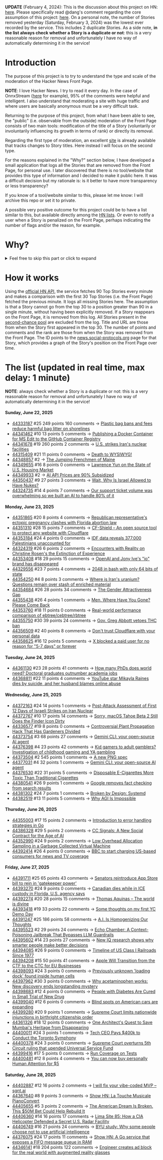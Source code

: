 **UPDATE** (February 4, 2024): This is the discussion about this project on HN: [here](https://news.ycombinator.com/item?id=39230513). Please specifically read @dang's comment regarding the core assumption of this project: [here](https://news.ycombinator.com/item?id=39231537). On a personal note, the number of Stories removed yesterday (Saturday, February 3, 2024) was the lowest ever recorded by the service. This includes 2 duplicate Stories. As a side note, **in the list always check whether a Story is a duplicate or not**: this is a very reasonable reason for removal and unfortunately I have no way of automatically determining it in the service!

# Introduction

The purpose of this project is to try to understand the type and scale of the moderation of the Hacker News Front Page.

**NOTE**: I love Hacker News. I try to read it every day. In the case of OnnxStream ([here](https://news.ycombinator.com/item?id=37752632) for example), 95% of the comments were helpful and intelligent. I also understand that moderating a site with huge traffic and where users are basically anonymous must be a very difficult task.

Returning to the purpose of this project, from what I have been able to see, the "public" (i.e. observable from the outside) moderation of the Front Page consists of two main tools: modification of the title of a Story (voluntarily or involuntarily influencing its growth in terms of rank) or directly its removal.

Regarding the first type of moderation, an excellent [site](https://hackernewstitles.netlify.app/) is already available that tracks changes to Story titles. Here instead I will focus on the second type.

For the reasons explained in the "Why?" section below, I have developed a small application that logs all the Stories that are removed from the Front Page, for personal use. I later discovered that there is no tool/website that provides this type of information and I decided to make it public here. It was a difficult decision but my rationale is: is it better to have more transparency or less transparency?

If you know of a tool/website similar to this, please let me know: I will archive this repo or set it to private.

A possible very positive outcome for this project could be to have a list similar to this, but available directly among the [HN lists](https://news.ycombinator.com/lists). Or even to notify a user when a Story is penalized on the Front Page, perhaps indicating the number of flags and/or the reason, for example.

# Why?

<details>
<summary>Feel free to skip this part or click to expand</summary>

A friend of mine posted two Stories on Hacker News related to OnnxStream (31 days apart), the first related to SDXL Turbo support and the second related to TinyLlama and Mistral 7B support.

In the case of the [first](https://news.ycombinator.com/item?id=38646969), the Story was among the first on the Front Page, until its title was changed from "Stable Diffusion Turbo on a Raspberry Pi Zero 2 generates an image in 29 minutes" to "OnnxStream: Stable Diffusion XL 1.0 Base on a Raspberry Pi Zero 2". This effectively "killed" the Story. One user pointed out that the new title didn't reflect the spirit of the Story (thanks @practice9).

In the case of the [second](https://news.ycombinator.com/item?id=38991145), the Story was in third place on the Front Page, less than an hour after the submission. In this case it was simply removed from the Front Page.

Having discovered this, perplexed, I sent an email to the moderator. @dang, who was very kind and quick in his response, explained to me that the Story had been flagged by users even without being explicitly [flagged], and that he could therefore only hypothesize the causes of the flag. His hypothesis was that (some?) users might be fed up with news related to LLMs.

While I have no reason to doubt Daniel's good faith, it's hard to believe that HN users would be tired of LLM-related news.

So I decided to develop a small console application to determine the frequency of this phenomenon (actually I was also motivated by the prospect of writing some C# code, after more than 2 years of complete abstinence). I subsequently discovered that there were no tools/websites that monitored this specific phenomenon and I therefore decided to make it public here.

</details>

# How it works

Using the [official HN API](https://github.com/HackerNews/API), the service fetches 90 Top Stories every minute and makes a comparison with the first 30 Top Stories (i.e. the Front Page) fetched the previous minute. It logs all missing Stories here. The assumption is that a Story cannot go from the top 30 to a position greater than 90 in a single minute, without having been explicitly removed. If a Story reappears on the Front Page, it is removed from this log. All Stories present in the [second-chance pool](https://news.ycombinator.com/pool) are excluded from the log. Title and URL are those from when the Story first appeared in the top 30. The number of points and comments and the rank are those from when the Story was removed from the Front Page. The ID points to the [news.social-protocols.org](https://news.social-protocols.org) page for that Story, which provides a graph of the Story's position on the Front Page over time.

# The list (updated in real time, max delay: 1 minute)

**NOTE**: always check whether a Story is a duplicate or not: this is a very reasonable reason for removal and unfortunately I have no way of automatically determining it in the service!

#### **Sunday, June 22, 2025**
<!-- HN:44333187:start -->
* [44333187](https://news.social-protocols.org/stats?id=44333187) #25 249 points 160 comments -> [Plastic bag bans and fees reduce harmful bag litter on shorelines](https://www.science.org/doi/10.1126/science.adp9274)<!-- HN:44333187:end --><!-- HN:44341462:start -->
* [44341462](https://news.social-protocols.org/stats?id=44341462) #10 13 points 5 comments -> [Publishing a Docker Container for MS Edit to the GitHub Container Registry](https://til.simonwillison.net/github/container-registry)<!-- HN:44341462:end --><!-- HN:44341678:start -->
* [44341678](https://news.social-protocols.org/stats?id=44341678) #19 260 points 2 comments -> [U.S. strikes Iran's nuclear facilities](https://www.axios.com/2025/06/21/us-strike-iran-nuclear-israel-trump)<!-- HN:44341678:end --><!-- HN:44315409:start -->
* [44315409](https://news.social-protocols.org/stats?id=44315409) #21 11 points 0 comments -> [Death to WYSIWYG!](https://ratfactor.com/htmlwarden/death-to-wysiwyg)<!-- HN:44315409:end --><!-- HN:44348857:start -->
* [44348857](https://news.social-protocols.org/stats?id=44348857) #2 -> [The Jumping Frenchmen of Maine](https://www.amusingplanet.com/2025/06/the-jumping-frenchmen-of-maine.html)<!-- HN:44348857:end --><!-- HN:44349655:start -->
* [44349655](https://news.social-protocols.org/stats?id=44349655) #16 8 points 0 comments -> [Lawrence Yun on the State of U.S. Housing Market](https://www.c-span.org/program/washington-journal/lawrence-yun-on-the-state-of-us-housing-market/661482)<!-- HN:44349655:end --><!-- HN:44349933:start -->
* [44349933](https://news.social-protocols.org/stats?id=44349933) #2 -> [AI API Prices are 90% Subsidized](https://tinyml.substack.com/p/the-unsustainable-economics-of-llm)<!-- HN:44349933:end --><!-- HN:44350437:start -->
* [44350437](https://news.social-protocols.org/stats?id=44350437) #9 27 points 3 comments -> [Wait, Why Is Israel Allowed to Have Nukes?](https://www.currentaffairs.org/news/wait-why-is-israel-allowed-to-have-nukes)<!-- HN:44350437:end --><!-- HN:44324735:start -->
* [44324735](https://news.social-protocols.org/stats?id=44324735) #14 4 points 7 comments -> [Our support ticket volume was overwhelming,so we built an AI to handle 80% of it](https://www.kasp.chat/)<!-- HN:44324735:end -->
#### **Monday, June 23, 2025**
<!-- HN:44351865:start -->
* [44351865](https://news.social-protocols.org/stats?id=44351865) #20 8 points 4 comments -> [Republican representative's ectopic pregnancy clashes with Florida abortion law](https://www.theguardian.com/us-news/2025/jun/22/kat-cammack-republican-florida-abortion-law-ectopic-pregnancy)<!-- HN:44351865:end --><!-- HN:44351310:start -->
* [44351310](https://news.social-protocols.org/stats?id=44351310) #28 15 points 7 comments -> [CF-Shield – An open source tool to protect any website with Cloudflare](https://github.com/Sakura-sx/cf-shield)<!-- HN:44351310:end --><!-- HN:44353184:start -->
* [44353184](https://news.social-protocols.org/stats?id=44353184) #24 4 points 0 comments -> [IDF data reveals 377,000 Palestinians unaccounted for](https://medium.com/@m4xim1l1an/the-grim-arithmetic-idf-data-reveals-377-000-palestinians-unaccounted-for-59f747490e61)<!-- HN:44353184:end --><!-- HN:44324319:start -->
* [44324319](https://news.social-protocols.org/stats?id=44324319) #26 6 points 2 comments -> [Encounters with Reality on Christine Rosen's the Extinction of Experience](https://thepointmag.com/criticism/encounters-with-reality/)<!-- HN:44324319:end --><!-- HN:44353408:start -->
* [44353408](https://news.social-protocols.org/stats?id=44353408) #18 29 points 15 comments -> [OpenAI and Jony Ive's "io" brand has disappeared](https://www.theverge.com/news/690858/jony-ive-openai-sam-altman-ai-hardware)<!-- HN:44353408:end --><!-- HN:44329556:start -->
* [44329556](https://news.social-protocols.org/stats?id=44329556) #23 7 points 4 comments -> [2048 in bash with only 64 bits of state](https://github.com/izabera/bitwise-challenge-2048)<!-- HN:44329556:end --><!-- HN:44354250:start -->
* [44354250](https://news.social-protocols.org/stats?id=44354250) #4 8 points 3 comments -> [Where is Iran's uranium? Questions remain over stash of enriched material](https://www.ft.com/content/12a864cc-eeb8-4725-aed8-5ddff9ac588e)<!-- HN:44354250:end --><!-- HN:44354684:start -->
* [44354684](https://news.social-protocols.org/stats?id=44354684) #26 28 points 34 comments -> [The Gender Attractiveness Gap](https://www.biorxiv.org/content/10.1101/2025.05.21.655261v1)<!-- HN:44354684:end --><!-- HN:44355438:start -->
* [44355438](https://news.social-protocols.org/stats?id=44355438) #26 4 points 1 comments -> [Men, Where Have You Gone? Please Come Back](https://www.nytimes.com/2025/06/20/style/modern-love-men-where-have-you-gone-please-come-back.html)<!-- HN:44355438:end --><!-- HN:44353760:start -->
* [44353760](https://news.social-protocols.org/stats?id=44353760) #18 11 points 0 comments -> [Real-world performance comparison of ebtree/cebtree/rbtree](http://wtarreau.blogspot.com/2025/06/real-world-performance-comparison-of.html)<!-- HN:44353760:end --><!-- HN:44355750:start -->
* [44355750](https://news.social-protocols.org/stats?id=44355750) #30 39 points 24 comments -> [Gov. Greg Abbott vetoes THC ban](https://www.texastribune.org/2025/06/22/texas-thc-ban-bill-greg-abbott-veto-senate-bill-3/)<!-- HN:44355750:end --><!-- HN:44356509:start -->
* [44356509](https://news.social-protocols.org/stats?id=44356509) #2 40 points 8 comments -> [Don't trust Cloudflare with your personal data](https://shkspr.mobi/blog/2020/09/dont-trust-cloudflare-with-your-personal-data/)<!-- HN:44356509:end --><!-- HN:44358625:start -->
* [44358625](https://news.social-protocols.org/stats?id=44358625) #16 12 points 5 comments -> [X blocked a paid user for no reason for "5-7 days" or forever](https://substack.com/home/post/p-166662797)<!-- HN:44358625:end -->
#### **Tuesday, June 24, 2025**
<!-- HN:44361130:start -->
* [44361130](https://news.social-protocols.org/stats?id=44361130) #23 28 points 41 comments -> [How many PhDs does world need? Doctoral graduates outnumber academia jobs](https://www.nature.com/articles/d41586-025-01855-w)<!-- HN:44361130:end --><!-- HN:44368811:start -->
* [44368811](https://news.social-protocols.org/stats?id=44368811) #22 11 points 4 comments -> [YouTube star Mikayla Raines dies by suicide, and her husband blames online abuse](https://www.nbcnews.com/news/obituaries/youtube-star-mikayla-raines-dies-suicide-29-husband-blames-online-abus-rcna214720)<!-- HN:44368811:end -->
#### **Wednesday, June 25, 2025**
<!-- HN:44372163:start -->
* [44372163](https://news.social-protocols.org/stats?id=44372163) #24 14 points 1 comments -> [Post-Attack Assessment of First 12 Days of Israeli Strikes on Iran Nuclear](https://isis-online.org/isis-reports/post-attack-assessment-of-the-first-12-days-of-israeli-strikes-on-iranian-nuclear-facilities)<!-- HN:44372163:end --><!-- HN:44372767:start -->
* [44372767](https://news.social-protocols.org/stats?id=44372767) #10 17 points 14 comments -> [Sorry, macOS Tahoe Beta 2 Still Does the Finder Icon Dirty](https://512pixels.net/2025/06/finder-icon-fixed/)<!-- HN:44372767:end --><!-- HN:44336577:start -->
* [44336577](https://news.social-protocols.org/stats?id=44336577) #19 8 points 0 comments -> [Controversial Plant Propagation Hack That Has Gardeners Divided](https://www.bhg.com/what-is-proplifting-11753036)<!-- HN:44336577:end --><!-- HN:44373754:start -->
* [44373754](https://news.social-protocols.org/stats?id=44373754) #3 68 points 27 comments -> [Gemini CLI: your open-source AI agent](https://blog.google/technology/developers/introducing-gemini-cli/)<!-- HN:44373754:end --><!-- HN:44376398:start -->
* [44376398](https://news.social-protocols.org/stats?id=44376398) #4 23 points 42 comments -> [Kid gamers to adult gamblers? Investigation of childhood gaming and YA gambling](https://www.tandfonline.com/doi/full/10.1080/14459795.2025.2488867)<!-- HN:44376398:end --><!-- HN:44373504:start -->
* [44373504](https://news.social-protocols.org/stats?id=44373504) #2 545 points 1 comments -> [A new PNG spec](https://www.programmax.net/articles/png-is-back/)<!-- HN:44373504:end --><!-- HN:44377031:start -->
* [44377031](https://news.social-protocols.org/stats?id=44377031) #4 32 points 1 comments -> [Gemini CLI: your open-source AI agent](https://blog.google/technology/developers/introducing-gemini-cli-open-source-ai-agent/)<!-- HN:44377031:end --><!-- HN:44376530:start -->
* [44376530](https://news.social-protocols.org/stats?id=44376530) #22 31 points 5 comments -> [Disposable E-Cigarettes More Toxic Than Traditional Cigarettes](https://www.ucdavis.edu/news/disposable-e-cigarettes-more-toxic-traditional-cigarettes)<!-- HN:44376530:end --><!-- HN:44380541:start -->
* [44380541](https://news.social-protocols.org/stats?id=44380541) #26 9 points 1 comments -> [Google removes fact checking from search results](https://developers.google.com/search/blog/2025/06/simplifying-search-results)<!-- HN:44380541:end --><!-- HN:44381302:start -->
* [44381302](https://news.social-protocols.org/stats?id=44381302) #24 7 points 1 comments -> [Broken by Design: Systemd](https://ewontfix.com/14/)<!-- HN:44381302:end --><!-- HN:44382519:start -->
* [44382519](https://news.social-protocols.org/stats?id=44382519) #13 11 points 5 comments -> [Why AGI Is Impossible](https://claude.ai/public/artifacts/445500b7-bb6b-4bf3-be9a-0fa4ee64c790)<!-- HN:44382519:end -->
#### **Thursday, June 26, 2025**
<!-- HN:44355003:start -->
* [44355003](https://news.social-protocols.org/stats?id=44355003) #17 15 points 2 comments -> [Introduction to error handling strategies in Go](https://go-monk.beehiiv.com/p/error-handling)<!-- HN:44355003:end --><!-- HN:44386328:start -->
* [44386328](https://news.social-protocols.org/stats?id=44386328) #29 5 points 2 comments -> [CC Signals: A New Social Contract for the Age of AI](https://creativecommons.org/2025/06/25/introducing-cc-signals-a-new-social-contract-for-the-age-of-ai/)<!-- HN:44386328:end --><!-- HN:44352990:start -->
* [44352990](https://news.social-protocols.org/stats?id=44352990) #24 9 points 2 comments -> [Low Overhead Allocation Sampling in a Garbage Collected Virtual Machine](https://arxiv.org/abs/2506.16883)<!-- HN:44352990:end --><!-- HN:44392414:start -->
* [44392414](https://news.social-protocols.org/stats?id=44392414) #26 4 points 0 comments -> [BBC to start charging US-based consumers for news and TV coverage](https://www.theguardian.com/media/2025/jun/26/bbc-usa-paid-subscription-news)<!-- HN:44392414:end -->
#### **Friday, June 27, 2025**
<!-- HN:44391711:start -->
* [44391711](https://news.social-protocols.org/stats?id=44391711) #25 65 points 43 comments -> [Senators reintroduce App Store bill to rein in 'gatekeeper power'](https://9to5mac.com/2025/06/25/senators-reintroduce-app-store-bill-to-rein-in-gatekeeper-power-in-the-app-economy/)<!-- HN:44391711:end --><!-- HN:44393270:start -->
* [44393270](https://news.social-protocols.org/stats?id=44393270) #24 9 points 0 comments -> [Canadian dies while in ICE custody in Florida, U.S. agency says](https://www.cbc.ca/lite/story/1.7571876)<!-- HN:44393270:end --><!-- HN:44392274:start -->
* [44392274](https://news.social-protocols.org/stats?id=44392274) #20 28 points 15 comments -> [Thomas Aquinas – The world is divine](https://ralphammer.com/thomas-aquinas-the-world-is-divine/)<!-- HN:44392274:end --><!-- HN:44393418:start -->
* [44393418](https://news.social-protocols.org/stats?id=44393418) #19 33 points 22 comments -> [Some thoughts on my first YC Demo Day](https://billchambers.me/articles/yc-demo-day-spring-25/)<!-- HN:44393418:end --><!-- HN:44391247:start -->
* [44391247](https://news.social-protocols.org/stats?id=44391247) #25 186 points 58 comments -> [A.I. Is Homogenizing Our Thoughts](https://www.newyorker.com/culture/infinite-scroll/ai-is-homogenizing-our-thoughts)<!-- HN:44391247:end --><!-- HN:44395523:start -->
* [44395523](https://news.social-protocols.org/stats?id=44395523) #2 29 points 24 comments -> [Echo Chamber: A Context-Poisoning Jailbreak That Bypasses LLM Guardrails](https://neuraltrust.ai/blog/echo-chamber-context-poisoning-jailbreak)<!-- HN:44395523:end --><!-- HN:44395602:start -->
* [44395602](https://news.social-protocols.org/stats?id=44395602) #14 23 points 27 comments -> [New IQ research shows why smarter people make better decisions](https://phys.org/news/2025-06-iq-smarter-people-decisions.html)<!-- HN:44395602:end --><!-- HN:44394085:start -->
* [44394085](https://news.social-protocols.org/stats?id=44394085) #26 9 points 0 comments -> [Timeline of US Class I Railroads Since 1977](https://en.wikipedia.org/wiki/Timeline_of_Class_I_railroads_(1977%E2%80%93present))<!-- HN:44394085:end --><!-- HN:44394208:start -->
* [44394208](https://news.social-protocols.org/stats?id=44394208) #15 50 points 41 comments -> [Apple Will Transition from the CTF to the CTC for EU Businesses](https://developer.apple.com/news/?id=awedznci)<!-- HN:44394208:end --><!-- HN:44398093:start -->
* [44398093](https://news.social-protocols.org/stats?id=44398093) #24 3 points 0 comments -> [Previously unknown 'loading dock' found inside human cells](https://newatlas.com/biology/organelle-human-cells/)<!-- HN:44398093:end --><!-- HN:44397962:start -->
* [44397962](https://news.social-protocols.org/stats?id=44397962) #30 3 points 0 comments -> [Why acetaminophen works: New discovery ends longstanding mystery](https://medicalxpress.com/news/2025-06-acetaminophen-discovery-longstanding-mystery.html)<!-- HN:44397962:end --><!-- HN:44398683:start -->
* [44398683](https://news.social-protocols.org/stats?id=44398683) #12 4 points 0 comments -> [People with Diabetes Are Cured in Small Trial of New Drug](https://www.nytimes.com/2025/06/20/health/diabetes-cure-insulin-stem-cell.html)<!-- HN:44398683:end --><!-- HN:44399040:start -->
* [44399040](https://news.social-protocols.org/stats?id=44399040) #12 6 points 0 comments -> [Blind spots on American cars are expanding](https://usa.streetsblog.org/2025/06/26/study-americas-blind-spots-are-expanding)<!-- HN:44399040:end --><!-- HN:44399280:start -->
* [44399280](https://news.social-protocols.org/stats?id=44399280) #20 9 points 1 comments -> [Supreme Court limits nationwide injunctions in birthright citizenship order](https://www.npr.org/2025/06/27/nx-s1-5435786/scotus-birthright-citizenship-universal-injunctions)<!-- HN:44399280:end --><!-- HN:44361326:start -->
* [44361326](https://news.social-protocols.org/stats?id=44361326) #18 12 points 0 comments -> [One Architect's Quest to Save Mumbai's Heritage from Disappearing](https://www.bloomberg.com/news/features/2025-06-18/architect-abha-narain-lambah-on-conserving-gateway-of-india-mumbai-heritage)<!-- HN:44361326:end --><!-- HN:44400011:start -->
* [44400011](https://news.social-protocols.org/stats?id=44400011) #24 3 points 1 comments -> [Tech CEO Pays $400k to Conduct the Toronto Symphony](https://www.nytimes.com/2025/06/27/arts/music/mandle-cheung-toronto-symphony-mahler.html)<!-- HN:44400011:end --><!-- HN:44400378:start -->
* [44400378](https://news.social-protocols.org/stats?id=44400378) #24 3 points 0 comments -> [Supreme Court overturns 5th Circuit ruling that upended Universal Service Fund](https://arstechnica.com/tech-policy/2025/06/supreme-court-saves-universal-service-fund-rules-fcc-fee-is-not-illegal-tax/)<!-- HN:44400378:end --><!-- HN:44399416:start -->
* [44399416](https://news.social-protocols.org/stats?id=44399416) #17 5 points 0 comments -> [Run Coverage on Tests](https://hugovk.dev/blog/2025/run-coverage-on-tests/)<!-- HN:44399416:end --><!-- HN:44400481:start -->
* [44400481](https://news.social-protocols.org/stats?id=44400481) #12 8 points 4 comments -> [You can now buy personally Human Attention for $5](https://momentarily.online/)<!-- HN:44400481:end -->
#### **Saturday, June 28, 2025**<!-- HN:44402887:start -->
* [44402887](https://news.social-protocols.org/stats?id=44402887) #12 16 points 2 comments -> [I will fix your vibe-coded MVP – sgnt.ai](https://sgnt.ai/p/vibe-coded/)<!-- HN:44402887:end --><!-- HN:44367640:start -->
* [44367640](https://news.social-protocols.org/stats?id=44367640) #8 9 points 3 comments -> [Show HN: La Touche Musicale PianoConvert](https://latouchemusicale.com/en/apps/pianoconvert/)<!-- HN:44367640:end --><!-- HN:44405655:start -->
* [44405655](https://news.social-protocols.org/stats?id=44405655) #5 3 points 2 comments -> [The American Dream Is Broken. This $50M Bet Could Help Rebuild It](https://denver-frederick.com/2025/06/24/the-american-dream-is-broken-this-50-million-bet-could-help-rebuild-it/)<!-- HN:44405655:end --><!-- HN:44406360:start -->
* [44406360](https://news.social-protocols.org/stats?id=44406360) #14 16 points 17 comments -> [Lima Site 85: How a CIA Helicopter Defended a Secret U.S. Radar Facility](https://www.aviacionline.com/lima-site-85-how-a-cia-helicopter-defended-a-secret-us-radar-facility)<!-- HN:44406360:end --><!-- HN:44406749:start -->
* [44406749](https://news.social-protocols.org/stats?id=44406749) #16 21 points 24 comments -> [BYU study: Why some people choose not to use artificial intelligence](https://news.byu.edu/intellect/byu-study-finds-the-real-reasons-why-some-people-choose-not-to-use-artificial-intelligence)<!-- HN:44406749:end --><!-- HN:44376075:start -->
* [44376075](https://news.social-protocols.org/stats?id=44376075) #24 17 points 11 comments -> [Show HN: A Go service that exposes a FIFO message queue in RAM](https://github.com/raiyanyahya/zapq)<!-- HN:44376075:end --><!-- HN:44346141:start -->
* [44346141](https://news.social-protocols.org/stats?id=44346141) #18 204 points 122 comments -> [Engineer creates ad block for the real world with augmented reality glasses](https://www.tomshardware.com/maker-stem/engineer-creates-ad-block-for-the-real-world-with-augmented-reality-glasses-no-more-products-or-branding-in-your-everyday-life)<!-- HN:44346141:end -->